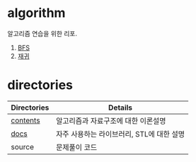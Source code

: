 # algorithm

알고리즘 연습을 위한 리포.

1. [BFS](./contents/BFS/README.md)
2. [재귀](./contents/recursion/README.md)

# directories

|Directories|Details|
|---|---|
|[contents](./contents/README.md)|알고리즘과 자료구조에 대한 이론설명|
|[docs](./docs/STL/README.md)|자주 사용하는 라이브러리, STL에 대한 설명|
|source|문제풀이 코드|